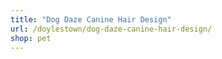 ```yaml
---
title: "Dog Daze Canine Hair Design"
url: /doylestown/dog-daze-canine-hair-design/
shop: pet
---
```

